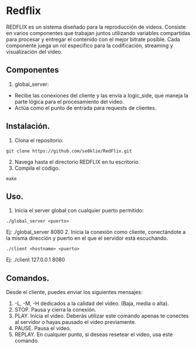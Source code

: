 # Redflix
REDFLIX es un sistema diseñado para la reproducción de videos. Consiste en varios componentes que trabajan juntos utilizando variables compartidas para procesar y entregar el contenido con el mejor bitrate posible. Cada componente juega un rol específico para la codificación, streaming y visualización del video.

## Componentes
1. global_server:
* Recibe las conexiones del cliente y las envía a logic_side, que maneja la parte lógica para el procesamiento del video.
* Actúa como el punto de entrada para requests de clientes.

## Instalación.
1. Clona el repositorio:
```
git clone https://github.com/se0klie/RedFlix.git
```
2. Navega hasta el directorio REDFLIX en tu escritorio.
3. Compila el código.
```
make
```
## Uso.
1. Inicia el server global con cualquier puerto permitido:
```
./global_server <puerto>
```
Ej: ./global_server 8080
2. Inicia la conexión como cliente, conectándote a la misma dirección y puerto en el que el servidor está escuchando.
```
./client <hostname> <puerto>
```
Ej: ./client 127.0.0.1 8080

## Comandos.
Desde el cliente, puedes enviar los siguientes mensajes:
1. -L, -M, -H dedicados a la calidad del video. (Baja, media o alta).
2. STOP. Pausa y cierra la conexión.
3. PLAY. Inicia el video. Deberás utilizar este comando apenas te conectes al servidor o hayas pausado el video previamente.
4. PAUSE. Pausa el vídeo.
5. REPLAY. En cualquier punto, si deseas resetear el video, usa este comando.
